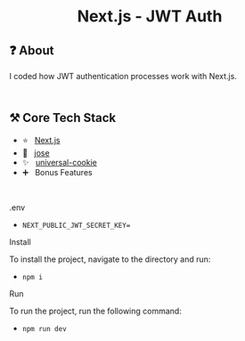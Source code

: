 <h1 align="center">
   Next.js - JWT Auth
</h1>

<h2>
❓ About
</h2>

I coded how JWT authentication processes work with Next.js.

<h2>
<br />
⚒️ Core Tech Stack
</h2>

- ⭐️ &nbsp; [Next.js](https://nextjs.org)
- 🎈 &nbsp; [jose](https://www.npmjs.com/package/jose)
- ✨ &nbsp; [universal-cookie](https://www.npmjs.com/package/universal-cookie)
- ➕ &nbsp; Bonus Features

<br />

.env
- `NEXT_PUBLIC_JWT_SECRET_KEY=`

Install

To install the project, navigate to the directory and run:

- `npm i`

Run

To run the project, run the following command:

- `npm run dev`

